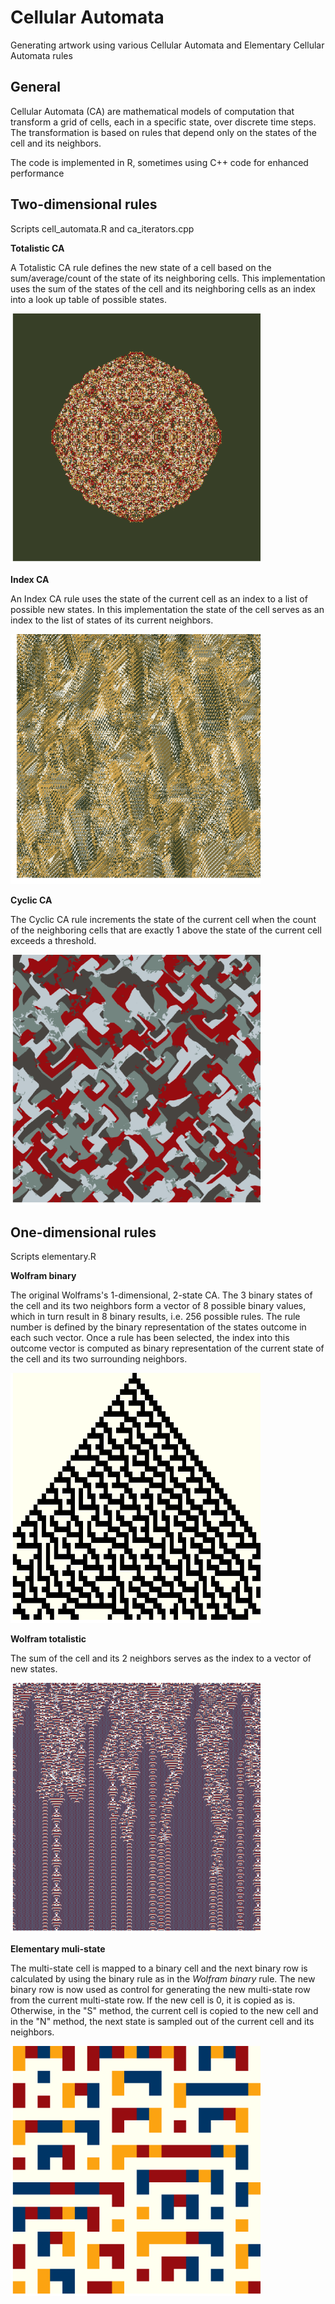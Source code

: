 # Cellular Automata
Generating artwork using various Cellular Automata and Elementary Cellular Automata rules

## General
Cellular Automata (CA) are mathematical models of computation that transform a grid of cells, each in a specific state, over discrete time steps. The transformation is based on rules that depend only on the states of the cell and its neighbors.

The code is implemented in R, sometimes using C++ code for enhanced performance

## Two-dimensional rules
Scripts cell_automata.R and ca_iterators.cpp

**Totalistic CA**

A Totalistic CA rule defines the new state of a cell based on the sum/average/count of the state of its neighboring cells. This implementation uses the sum of the states of the cell and its neighboring cells as an index into a look up table of possible states.

<img src="/examples/total6242M.png" width="400" height="400" />

**Index CA**

An Index CA rule uses the state of the current cell as an index to a list of possible new states. In this implementation the state of the cell serves as an index to the list of states of its current neighbors.

<img src="/examples/index7633.png" width="400" height="400" />

**Cyclic CA**

The Cyclic CA rule increments the state of the current cell when the count of the neighboring cells that are exactly 1 above the state of the current cell exceeds a threshold.

<img src="/examples/cyclic4453.png" width="400" height="400" />

## One-dimensional rules
Scripts elementary.R

**Wolfram binary**

The original Wolframs's 1-dimensional, 2-state CA. The 3 binary states of the cell and its two neighbors form a vector of 8 possible binary values, which in turn result in 8 binary results, i.e. 256 possible rules. The rule number is defined by the binary representation of the states outcome in each such vector. Once a rule has been selected, the index into this outcome vector is computed as binary representation of the current state of the cell and its two surrounding neighbors.

<img src="/examples/wolfram30.png" width="400" height="400" />

**Wolfram totalistic**

The sum of the cell and its 2 neighbors serves as the index to a vector of new states.

<img src="/examples/Etotal7648R.png" width="400" height="400" />

**Elementary muli-state**

The multi-state cell is mapped to a binary cell and the next binary row is calculated by using the binary rule as in the *Wolfram binary* rule. The new binary row is now used as control for generating the new multi-state row from the current multi-state row. If the new cell is 0, it is copied as is. Otherwise, in the "S" method, the current cell is copied to the new cell and in the "N" method, the next state is sampled out of the current cell and its neighbors.

<img src="/examples/multi73_9619.png" width="400" height="400" />

